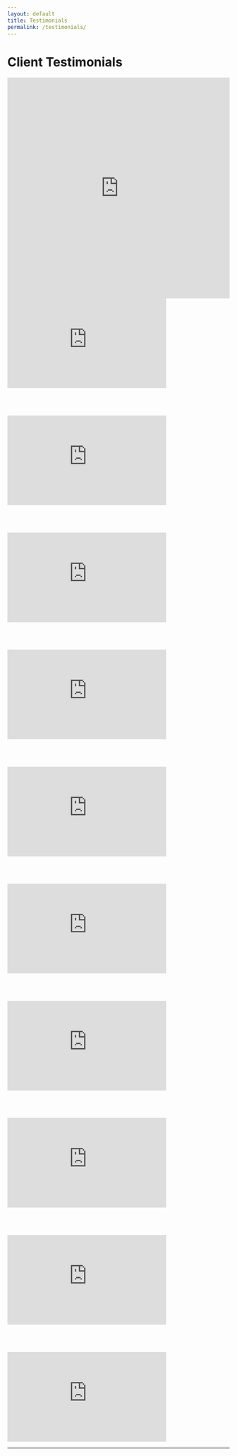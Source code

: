 ```yaml
---
layout: default
title: Testimonials
permalink: /testimonials/
---
```


<h1>Client Testimonials</h1>

<iframe frameborder="no" height="500" scrolling="no" src="https://w.soundcloud.com/player/?url=https%3A//api.soundcloud.com/playlists/56423705&amp;color=ff5500&amp;auto_play=false&amp;hide_related=false&amp;show_comments=true&amp;show_user=true&amp;show_reposts=false" width="100%"></iframe>


<iframe allowfullscreen="" frameborder="0" height="203" src="http://www.youtube.com/embed/YDU_gnZNcpo?rel=0" width="360"></iframe>

<br /><br />

<iframe allowfullscreen="" frameborder="0" height="203" src="http://www.youtube.com/embed/cXcsY7qfQWI?rel=0" width="360"></iframe>

<br /><br />

<iframe allowfullscreen="" frameborder="0" height="203" src="http://www.youtube.com/embed/MY1jVQKTQrk?rel=0" width="360"></iframe>

<br /><br />

<iframe allowfullscreen="" frameborder="0" height="203" src="http://www.youtube.com/embed/nIci6yJ3YVk?rel=0" width="360"></iframe>

<br /><br />

<iframe allowfullscreen="" frameborder="0" height="203" src="http://www.youtube.com/embed/O9Z6EZy5J28?rel=0" width="360"></iframe>

<br /><br />

<iframe allowfullscreen="" frameborder="0" height="203" src="http://www.youtube.com/embed/xrghLbcPnMc?rel=0" width="360"></iframe>

<br /><br />

<iframe allowfullscreen="" frameborder="0" height="203" src="http://www.youtube.com/embed/SaeiYO_dlbc?rel=0" width="360"></iframe>

<br /><br />

<iframe allowfullscreen="" frameborder="0" height="203" src="http://www.youtube.com/embed/Js7fVsu_tzQ?rel=0" width="360"></iframe>

<br /><br />

<iframe allowfullscreen="" frameborder="0" height="203" src="http://www.youtube.com/embed/MS6z7gWnBYE?rel=0" width="360"></iframe>

<br /><br />

<iframe allowfullscreen="" frameborder="0" height="203" src="http://www.youtube.com/embed/izXH3or9bPE?rel=0" width="360"></iframe>

<div class="client-testimonial">
<!-- insert iframe -->
<p class ="testimonial-text">
<!-- QUOTE TEXT -->
</p>
<p class="testimonial-author">
<!-- QUOTE AUTHOR -->
</p>
<hr>
